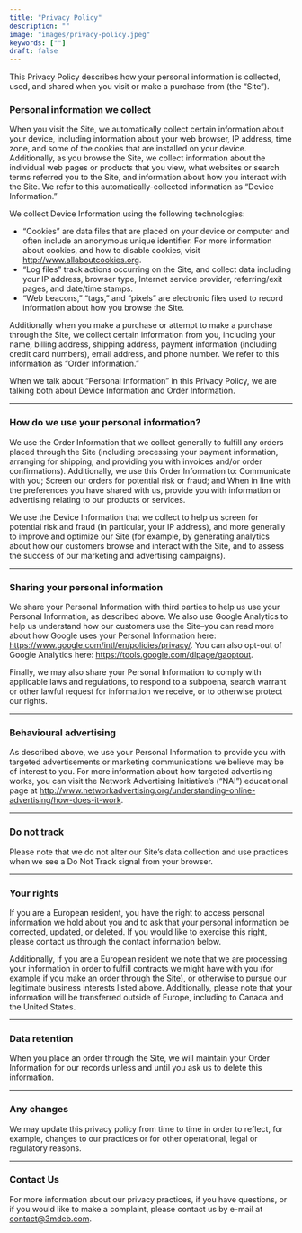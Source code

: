 ```yaml
---
title: "Privacy Policy"
description: ""
image: "images/privacy-policy.jpeg"
keywords: [""]
draft: false
---
```


This Privacy Policy describes how your personal information is collected,
used, and shared when you visit or make a purchase from (the “Site”).

### Personal information **we collect**

When you visit the Site, we automatically collect certain information about
your device, including information about your web browser, IP address, time
zone, and some of the cookies that are installed on your device. Additionally,
as you browse the Site, we collect information about the individual web pages
or products that you view, what websites or search terms referred you to the
Site, and information about how you interact with the Site. We refer to this
automatically-collected information as “Device Information.”

We collect Device Information using the following technologies:

* “Cookies” are data files that are placed on your device or computer and often
  include an anonymous unique identifier. For more information about cookies,
  and how to disable cookies, visit <http://www.allaboutcookies.org>.
* “Log files” track actions occurring on the Site, and collect data including
  your IP address, browser type, Internet service provider, referring/exit
  pages, and date/time stamps.
* “Web beacons,” “tags,” and “pixels” are electronic files used to record
  information about how you browse the Site.

Additionally when you make a purchase or attempt to make a purchase through the
Site, we collect certain information from you, including your name, billing
address, shipping address, payment information (including credit card numbers),
email address, and phone number. We refer to this information as “Order
Information.”

When we talk about “Personal Information” in this Privacy Policy, we are talking
both about Device Information and Order Information.

---

### How do we use your **personal information?**

We use the Order Information that we collect generally to fulfill any orders
placed through the Site (including processing your payment information,
arranging for shipping, and providing you with invoices and/or order
confirmations). Additionally, we use this Order Information to:
Communicate with you;
Screen our orders for potential risk or fraud; and
When in line with the preferences you have shared with us, provide you with
information or advertising relating to our products or services.

We use the Device Information that we collect to help us screen for potential
risk and fraud (in particular, your IP address), and more generally to improve
and optimize our Site (for example, by generating analytics about how our
customers browse and interact with the Site, and to assess the success of our
marketing and advertising campaigns).

---

### Sharing your **personal information**

We share your Personal Information with third parties to help us use your
Personal Information, as described above. We also use Google Analytics to help
us understand how our customers use the Site–you can read more about how Google
uses your Personal Information here:
<https://www.google.com/intl/en/policies/privacy/>.
You can also opt-out of Google Analytics here:
<https://tools.google.com/dlpage/gaoptout>.

Finally, we may also share your Personal Information to comply with applicable
laws and regulations, to respond to a subpoena, search warrant or other lawful
request for information we receive, or to otherwise protect our rights.

---

### Behavioural **advertising**

As described above, we use your Personal Information to provide you with
targeted advertisements or marketing communications we believe may be of
interest to you. For more information about how targeted advertising works,
you can visit the Network Advertising Initiative’s (“NAI”) educational page at
<http://www.networkadvertising.org/understanding-online-advertising/how-does-it-work>.

---

### Do not **track**

Please note that we do not alter our Site’s data collection and use practices
when we see a Do Not Track signal from your browser.

---

### Your **rights**

If you are a European resident, you have the right to access personal information
we hold about you and to ask that your personal information be corrected, updated,
or deleted. If you would like to exercise this right, please contact us through
the contact information below.

Additionally, if you are a European resident we note that we are processing your
information in order to fulfill contracts we might have with you (for example
if you make an order through the Site), or otherwise to pursue our legitimate
business interests listed above. Additionally, please note that your information
will be transferred outside of Europe, including to Canada and the United States.

---

### Data **retention**

When you place an order through the Site, we will maintain your Order Information
for our records unless and until you ask us to delete this information.

---

### Any **changes**

We may update this privacy policy from time to time in order to reflect, for example,
changes to our practices or for other operational, legal or regulatory reasons.

---

### Contact **Us**

For more information about our privacy practices, if you have questions, or if you
would like to make a complaint, please contact us by e-mail at <contact@3mdeb.com>.
